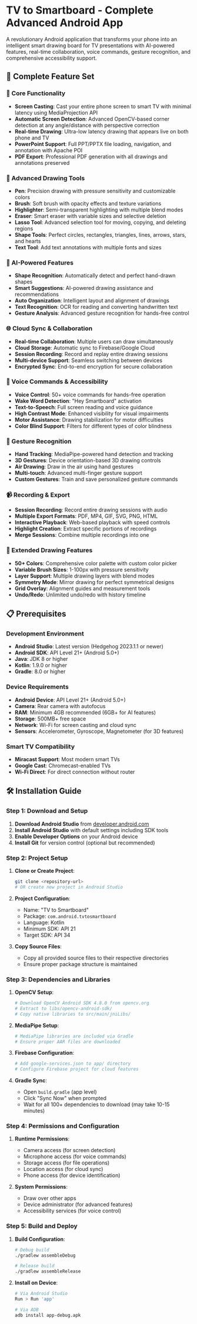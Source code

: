 # TV to Smartboard - Complete Advanced Android App

A revolutionary Android application that transforms your phone into an intelligent smart drawing board for TV presentations with AI-powered features, real-time collaboration, voice commands, gesture recognition, and comprehensive accessibility support.

## 🚀 Complete Feature Set

### 🎯 Core Functionality
- **Screen Casting**: Cast your entire phone screen to smart TV with minimal latency using MediaProjection API
- **Automatic Screen Detection**: Advanced OpenCV-based corner detection at any angle/distance with perspective correction
- **Real-time Drawing**: Ultra-low latency drawing that appears live on both phone and TV
- **PowerPoint Support**: Full PPT/PPTX file loading, navigation, and annotation with Apache POI
- **PDF Export**: Professional PDF generation with all drawings and annotations preserved

### 🎨 Advanced Drawing Tools
- **Pen**: Precision drawing with pressure sensitivity and customizable colors
- **Brush**: Soft brush with opacity effects and texture variations
- **Highlighter**: Semi-transparent highlighting with multiple blend modes
- **Eraser**: Smart eraser with variable sizes and selective deletion
- **Lasso Tool**: Advanced selection tool for moving, copying, and deleting regions
- **Shape Tools**: Perfect circles, rectangles, triangles, lines, arrows, stars, and hearts
- **Text Tool**: Add text annotations with multiple fonts and sizes

### 🤖 AI-Powered Features
- **Shape Recognition**: Automatically detect and perfect hand-drawn shapes
- **Smart Suggestions**: AI-powered drawing assistance and recommendations
- **Auto Organization**: Intelligent layout and alignment of drawings
- **Text Recognition**: OCR for reading and converting handwritten text
- **Gesture Analysis**: Advanced gesture recognition for hands-free control

### 🌐 Cloud Sync & Collaboration
- **Real-time Collaboration**: Multiple users can draw simultaneously
- **Cloud Storage**: Automatic sync to Firebase/Google Cloud
- **Session Recording**: Record and replay entire drawing sessions
- **Multi-device Support**: Seamless switching between devices
- **Encrypted Sync**: End-to-end encryption for secure collaboration

### 🎤 Voice Commands & Accessibility
- **Voice Control**: 50+ voice commands for hands-free operation
- **Wake Word Detection**: "Hey Smartboard" activation
- **Text-to-Speech**: Full screen reading and voice guidance
- **High Contrast Mode**: Enhanced visibility for visual impairments
- **Motor Assistance**: Drawing stabilization for motor difficulties
- **Color Blind Support**: Filters for different types of color blindness

### 🤲 Gesture Recognition
- **Hand Tracking**: MediaPipe-powered hand detection and tracking
- **3D Gestures**: Device orientation-based 3D drawing controls
- **Air Drawing**: Draw in the air using hand gestures
- **Multi-touch**: Advanced multi-finger gesture support
- **Custom Gestures**: Train and save personalized gesture commands

### 📹 Recording & Export
- **Session Recording**: Record entire drawing sessions with audio
- **Multiple Export Formats**: PDF, MP4, GIF, SVG, PNG, HTML
- **Interactive Playback**: Web-based playback with speed controls
- **Highlight Creation**: Extract specific portions of recordings
- **Merge Sessions**: Combine multiple recordings into one

### 🎨 Extended Drawing Features
- **50+ Colors**: Comprehensive color palette with custom color picker
- **Variable Brush Sizes**: 1-100px with pressure sensitivity
- **Layer Support**: Multiple drawing layers with blend modes
- **Symmetry Mode**: Mirror drawing for perfect symmetrical designs
- **Grid Overlay**: Alignment guides and measurement tools
- **Undo/Redo**: Unlimited undo/redo with history timeline

## 📋 Prerequisites

### Development Environment
- **Android Studio**: Latest version (Hedgehog 2023.1.1 or newer)
- **Android SDK**: API Level 21+ (Android 5.0+)
- **Java**: JDK 8 or higher
- **Kotlin**: 1.9.0 or higher
- **Gradle**: 8.0 or higher

### Device Requirements
- **Android Device**: API Level 21+ (Android 5.0+)
- **Camera**: Rear camera with autofocus
- **RAM**: Minimum 4GB recommended (6GB+ for AI features)
- **Storage**: 500MB+ free space
- **Network**: Wi-Fi for screen casting and cloud sync
- **Sensors**: Accelerometer, Gyroscope, Magnetometer (for 3D features)

### Smart TV Compatibility
- **Miracast Support**: Most modern smart TVs
- **Google Cast**: Chromecast-enabled TVs
- **Wi-Fi Direct**: For direct connection without router

## 🛠️ Installation Guide

### Step 1: Download and Setup
1. **Download Android Studio** from [developer.android.com](https://developer.android.com/studio)
2. **Install Android Studio** with default settings including SDK tools
3. **Enable Developer Options** on your Android device
4. **Install Git** for version control (optional but recommended)

### Step 2: Project Setup
1. **Clone or Create Project**:
   ```bash
   git clone <repository-url>
   # OR create new project in Android Studio
   ```

2. **Project Configuration**:
   - Name: "TV to Smartboard"
   - Package: `com.android.tvtosmartboard`
   - Language: Kotlin
   - Minimum SDK: API 21
   - Target SDK: API 34

3. **Copy Source Files**:
   - Copy all provided source files to their respective directories
   - Ensure proper package structure is maintained

### Step 3: Dependencies and Libraries
1. **OpenCV Setup**:
   ```bash
   # Download OpenCV Android SDK 4.8.0 from opencv.org
   # Extract to libs/opencv-android-sdk/
   # Copy native libraries to src/main/jniLibs/
   ```

2. **MediaPipe Setup**:
   ```bash
   # MediaPipe libraries are included via Gradle
   # Ensure proper AAR files are downloaded
   ```

3. **Firebase Configuration**:
   ```bash
   # Add google-services.json to app/ directory
   # Configure Firebase project for cloud features
   ```

4. **Gradle Sync**:
   - Open `build.gradle` (app level)
   - Click "Sync Now" when prompted
   - Wait for all 100+ dependencies to download (may take 10-15 minutes)

### Step 4: Permissions and Configuration
1. **Runtime Permissions**:
   - Camera access (for screen detection)
   - Microphone access (for voice commands)
   - Storage access (for file operations)
   - Location access (for cloud sync)
   - Phone access (for device identification)

2. **System Permissions**:
   - Draw over other apps
   - Device administrator (for advanced features)
   - Accessibility services (for voice control)

### Step 5: Build and Deploy
1. **Build Configuration**:
   ```bash
   # Debug build
   ./gradlew assembleDebug
   
   # Release build
   ./gradlew assembleRelease
   ```

2. **Install on Device**:
   ```bash
   # Via Android Studio
   Run > Run 'app'
   
   # Via ADB
   adb install app-debug.apk
   
